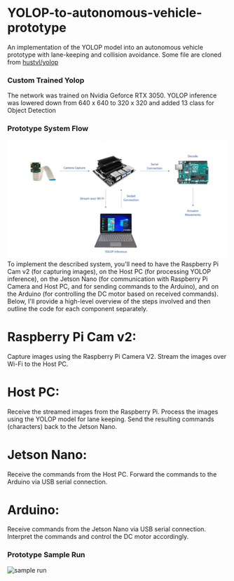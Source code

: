 
# YOLOP-to-autonomous-vehicle-prototype
An implementation of the YOLOP model into an autonomous vehicle prototype with lane-keeping and collision avoidance. Some file are cloned from [hustvl/yolop](https://github.com/noraasicnarf/YOLOP-to-autonomous-vehicle-prototype)
### Custom Trained Yolop
The network was trained on Nvidia Geforce RTX 3050. YOLOP inference was lowered down from 640 x 640 to 320 x 320 and added 13 class for Object Detection
### Prototype System Flow
![yolop](pictures/Prototype.jpg)
To implement the described system, you'll need to have the Raspberry Pi Cam v2 (for capturing images), on the Host PC (for processing YOLOP inference), on the Jetson Nano (for communication with Raspberry Pi Camera and Host PC, and for sending commands to the Arduino), and on the Arduino (for controlling the DC motor based on received commands). Below, I'll provide a high-level overview of the steps involved and then outline the code for each component separately.

# Raspberry Pi Cam v2:

Capture images using the Raspberry Pi Camera V2.
Stream the images over Wi-Fi to the Host PC.
# Host PC:

Receive the streamed images from the Raspberry Pi.
Process the images using the YOLOP model for lane keeping.
Send the resulting commands (characters) back to the Jetson Nano.
# Jetson Nano:

Receive the commands from the Host PC.
Forward the commands to the Arduino via USB serial connection.
# Arduino:

Receive commands from the Jetson Nano via USB serial connection.
Interpret the commands and control the DC motor accordingly.
### Prototype Sample Run
![sample run](pictures/sample.gif)
